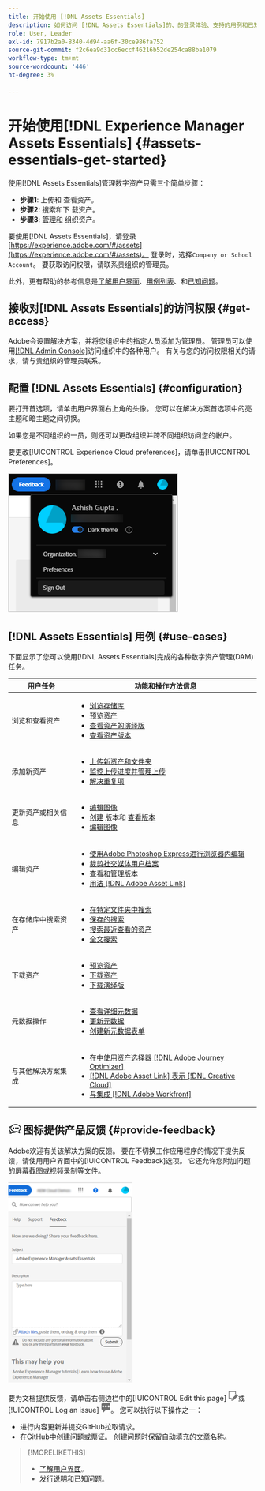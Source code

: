 ```yaml
---
title: 开始使用 [!DNL Assets Essentials]
description: 如何访问 [!DNL Assets Essentials]的、的登录体验、支持的用例和已知问题。
role: User, Leader
exl-id: 7917b2a0-8340-4d94-aa6f-30ce986fa752
source-git-commit: f2c6ea9d31cc6eccf46216b52de254ca88ba1079
workflow-type: tm+mt
source-wordcount: '446'
ht-degree: 3%

---
```


# 开始使用[!DNL Experience Manager Assets Essentials] {#assets-essentials-get-started}

<!-- TBD: Make links for these steps. -->

使用[!DNL Assets Essentials]管理数字资产只需三个简单步骤：

* **步骤1**: [](/help/add-delete.md) 上传和 [](/help/navigate-view.md) 查看资产。
* **步骤2**: [](/help/search.md) 搜索和下 [](/help/manage-organize.md#download) 载资产。
* **步骤3**: [管理和](/help/manage-organize.md) 组织资产。

要使用[!DNL Assets Essentials]，请登录[https://experience.adobe.com/#/assets](https://experience.adobe.com/#/assets)。 登录时，选择`Company or School Account`。 要获取访问权限，请联系贵组织的管理员。

此外，更有帮助的参考信息是[了解用户界面](/help/navigate-view.md)、[用例列表](#use-cases)、<!-- TBD: [supported file types](/help/supported-file-formats.md), -->和[已知问题](/help/release-notes.md#known-issues)。

## 接收对[!DNL Assets Essentials]的访问权限 {#get-access}

Adobe会设置解决方案，并将您组织中的指定人员添加为管理员。 管理员可以使用[[!DNL Admin Console]](https://helpx.adobe.com/cn/enterprise/using/admin-console.html)访问组织中的各种用户。 有关与您的访问权限相关的请求，请与贵组织的管理员联系。

## 配置 [!DNL Assets Essentials] {#configuration}

要打开首选项，请单击用户界面右上角的头像。 您可以在解决方案首选项中的亮主题和暗主题之间切换。

如果您是不同组织的一员，则还可以更改组织并跨不同组织访问您的帐户。

要更改[!UICONTROL Experience Cloud preferences]，请单击[!UICONTROL Preferences]。

![首选切换暗色和淡色主题](assets/theme-change.png)

<!-- TBD: What can admins configure? What more can users configure? Any doc that describes Exp Cloud preferences? 
Metadata forms is out of the scope of 6/17 GA. When the functionality is added, link to it from here. It is about configuring metadata UI. -->

<!-- TBD: This section contains beta-specific video that will be updated post-GA.

## Login experience {#login-experience}

When logging in, after providing the credentials, you can be prompted to select an account. In this case, select `Company or School Account` to proceed.

![Select an account to login](assets/do-not-localize/login-experience.gif)
-->

## [!DNL Assets Essentials] 用例 {#use-cases}

下面显示了您可以使用[!DNL Assets Essentials]完成的各种数字资产管理(DAM)任务。

| 用户任务 | 功能和操作方法信息 |
|-----|------|
| 浏览和查看资产 | <ul> <li>[浏览存储库](/help/navigate-view.md#view-assets-and-details) </li> <li> [预览资产](/help/navigate-view.md#preview-assets) <li> [查看资产的演绎版](/help/add-delete.md#renditions) </li> <li>[查看资产版本](/help/manage-organize.md#view-versions)</li></ul> |
| 添加新资产 | <ul> <li>[上传新资产和文件夹](/help/add-delete.md#add-assets)</li> <li>[监控上传进度并管理上传](/help/add-delete.md#upload-progress)</li> <li>[解决重复项](/help/add-delete.md#resolve-upload-fails)</li> </ul> |
| 更新资产或相关信息 | <ul> <li>[编辑图像](/help/edit-images.md)</li> <li>[创建](/help/manage-organize.md#create-versions) 版本和 [查看版本](/help/manage-organize.md#view-versions)</li> <li>[编辑图像](/help/edit-images.md)</li> </ul> |
| 编辑资产 | <ul> <li>[使用Adobe Photoshop Express进行浏览器内编辑](/help/edit-images.md)</li> <li>[裁剪社交媒体用户档案](/help/edit-images.md#crop-straighten-images)</li> <li>[查看和管理版本](/help/manage-organize.md#view-versions)</li> <li>[用法 [!DNL Adobe Asset Link]](/help/integration.md#integrations)</ul></ul> |
| 在存储库中搜索资产 | <ul> <li>[在特定文件夹中搜索](/help/search.md#refine-search-results)</li> <li>[保存的搜索](/help/search.md#saved-search)</li> <li>[搜索最近查看的资产](/help/search.md)</li> <li>[全文搜索](/help/search.md) |
| 下载资产 | <ul> <li> [预览资产](/help/navigate-view.md#preview-assets) </li> <li> [下载资产](/help/manage-organize.md#download) <li> [下载演绎版](/help/add-delete.md#renditions) </li></ul> |
| 元数据操作 | <ul> <li>[查看详细元数据](/help/metadata.md) </li> <li> [更新元数据](/help/metadata.md#update-metadata)</li> <li> [创建新元数据表单](/help/metadata.md#metadata-forms) </li> </ul> |
| 与其他解决方案集成 | <ul> <li>[在中使用资产选择器 [!DNL Adobe Journey Optimizer]](/help/integration.md)</li> <li>[[!DNL Adobe Asset Link] 表示 [!DNL Creative Cloud]](/help/integration.md)</li> <li>[与集成 [!DNL Adobe Workfront]](/help/integration.md)</li> </ul> |

<!--TBD: Merge the below rows in the table when the use cases are documented/available.

| How do I delete assets? | <ul> <li>[Delete assets](/help/manage-organize.md)</li> <li>Recover deleted assets</li> <li>Permanently delete assets</li> </ul> |
| How do I share assets or find shared assets? | <ul> <li>Shared by me</li> <li>Shared with me</li> <li>Share for comments and review</li> <li>Unshare assets</li> </ul> |
| How do I collaborate with others and get my assets reviewed | <ul> <li>Share for review</li> <li>Provide comments. Resolve and filter comments</li> <li>Annotations on images</li> <li>Assign tasks to specific users and prioritize</li> </ul> |

-->

## ![反馈](assets/do-not-localize/feedback-icon.png) 图标提供产品反馈 {#provide-feedback}

Adobe欢迎有关该解决方案的反馈。 要在不切换工作应用程序的情况下提供反馈，请使用用户界面中的[!UICONTROL Feedback]选项。 它还允许您附加问题的屏幕截图或视频录制等文件。

![界面中的反馈选项](assets/feedback-panel.png)

要为文档提供反馈，请单击右侧边栏中的[!UICONTROL Edit this page] ![编辑页面](assets/do-not-localize/edit-page.png)或[!UICONTROL Log an issue] ![创建GitHub问题](assets/do-not-localize/github-issue.png)。 您可以执行以下操作之一：

* 进行内容更新并提交GitHub拉取请求。
* 在GitHub中创建问题或票证。 创建问题时保留自动填充的文章名称。

>[!MORELIKETHIS]
>
>* [了解用户界面](/help/navigate-view.md)。
>* [发行说明和已知问题](/help/release-notes.md)。


<!-- TBD: 
>* [Supported file types](/help/supported-file-formats.md).
-->
